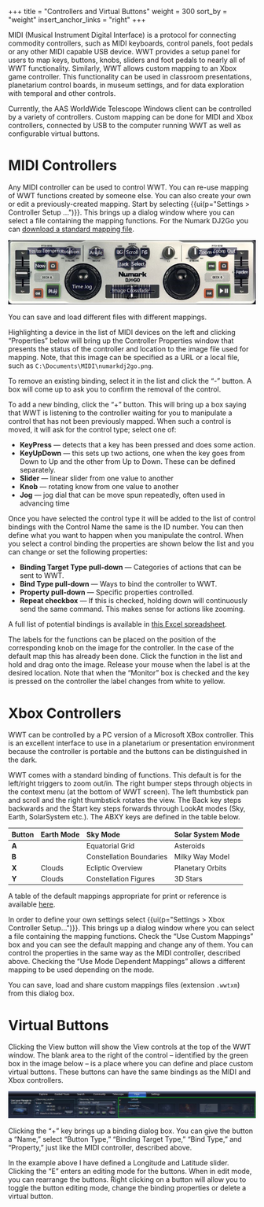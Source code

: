 +++
title = "Controllers and Virtual Buttons"
weight = 300
sort_by = "weight"
insert_anchor_links = "right"
+++

MIDI (Musical Instrument Digital Interface) is a protocol for connecting
commodity controllers, such as MIDI keyboards, control panels, foot pedals or
any other MIDI capable USB device. WWT provides a setup panel for users to map
keys, buttons, knobs, sliders and foot pedals to nearly all of WWT
functionality. Similarly, WWT allows custom mapping to an Xbox game
controller. This functionality can be used in classroom presentations,
planetarium control boards, in museum settings, and for data exploration with
temporal and other controls.

Currently, the AAS WorldWide Telescope Windows client can be controlled by a
variety of controllers. Custom mapping can be done for MIDI and Xbox
controllers, connected by USB to the computer running WWT as well as
configurable virtual buttons.


# MIDI Controllers

Any MIDI controller can be used to control WWT. You can re-use mapping of WWT
functions created by someone else. You can also create your own or edit a
previously-created mapping. Start by selecting {{ui(p="Settings > Controller
Setup ...")}}. This brings up a dialog window where you can select a file
containing the mapping functions. For the Numark DJ2Go you can
[download a standard mapping file](./Numark%20DJ2Go.wwtmm).

![Numark DJ2Go](numark_djtogo.jpg)

You can save and load different files with different mappings.

Highlighting a device in the list of MIDI devices on the left and clicking
“Properties” below will bring up the Controller Properties window that
presents the status of the controller and location to the image file used for
mapping. Note, that this image can be specified as a URL or a local file, such
as `C:\Documents\MIDI\numarkdj2go.png`.

To remove an existing binding, select it in the list and click the “-” button.
A box will come up to ask you to confirm the removal of the control.

To add a new binding, click the “+” button. This will bring up a box saying
that WWT is listening to the controller waiting for you to
manipulate a control that has not been previously mapped. When such a control
is moved, it will ask for the control type; select one of:

* **KeyPress** — detects that a key has been pressed and does some action.
* **KeyUpDown** — this sets up two actions, one when the key goes from Down to
  Up and the other from Up to Down. These can be defined separately.
* **Slider** — linear slider from one value to another
* **Knob** — rotating know from one value to another
* **Jog** — jog dial that can be move spun repeatedly, often used in advancing
  time

Once you have selected the control type it will be added to the list of
control bindings with the Control Name the same is the ID number. You can then
define what you want to happen when you manipulate the control. When you
select a control binding the properties are shown below the list and you can
change or set the following properties:

* **Binding Target Type pull-down** — Categories of actions that can be sent
  to WWT.
* **Bind Type pull-down** — Ways to bind the controller to WWT.
* **Property pull-down** — Specific properties controlled.
* **Repeat checkbox** — If this is checked, holding down will continuously
  send the same command. This makes sense for actions like zooming.

A full list of potential bindings is available in
[this Excel spreadsheet](./wwt-midi-binding-properties.xlsx).

The labels for the functions can be placed on the position of the
corresponding knob on the image for the controller. In the case of the default
map this has already been done. Click the function in the list and hold and
drag onto the image. Release your mouse when the label is at the desired
location. Note that when the “Monitor” box is checked and the key is pressed
on the controller the label changes from white to yellow.


# Xbox Controllers

WWT can be controlled by a PC version of a Microsoft XBox controller. This is
an excellent interface to use in a planetarium or presentation environment
because the controller is portable and the buttons can be distinguished in the
dark.

WWT comes with a standard binding of functions. This default is for the
left/right triggers to zoom out/in. The right bumper steps through objects in
the context menu (at the bottom of WWT screen). The left thumbstick pan and
scroll and the right thumbstick rotates the view. The Back key steps backwards
and the Start key steps forwards through LookAt modes (Sky, Earth, SolarSystem
etc.). The ABXY keys are defined in the table below.

| Button | Earth Mode | Sky Mode | Solar System Mode |
| :-- | :-- | :-- | :-- |
| **A** | | Equatorial Grid | Asteroids |
| **B** | | Constellation Boundaries | Milky Way Model |
| **X** | Clouds | Ecliptic Overview | Planetary Orbits |
| **Y** | Clouds | Constellation Figures | 3D Stars |

A table of the default mappings appropriate for print or reference is
available [here](./Xbox%20Controller%20Mapping.pdf).

In order to define your own settings select {{ui(p="Settings > Xbox Controller
Setup...")}}. This brings up a dialog window where you can select a file
containing the mapping functions. Check the “Use Custom Mappings” box and you
can see the default mapping and change any of them. You can control the
properties in the same way as the MIDI controller, described above. Checking
the “Use Mode Dependent Mappings” allows a different mapping to be used
depending on the mode.

You can save, load and share custom mappings files (extension `.wwtxm`) from
this dialog box.


# Virtual Buttons

Clicking the View button will show the View controls at the top of the WWT
window. The blank area to the right of the control – identified by the green
box in the image below – is a place where you can define and place custom
virtual buttons. These buttons can have the same bindings as the MIDI and Xbox
controllers.

![Numark DJ2Go](virtual_buttons.jpg)

Clicking the “+” key brings up a binding dialog box. You can give the button a
“Name,” select “Button Type,” “Binding Target Type,” “Bind Type,” and
“Property,” just like the MIDI controller, described above.

In the example above I have defined a Longitude and Latitude slider. Clicking
the “E” enters an editing mode for the buttons. When in edit mode, you can
rearrange the buttons. Right clicking on a button will allow you to toggle the
button editing mode, change the binding properties or delete a virtual button.
